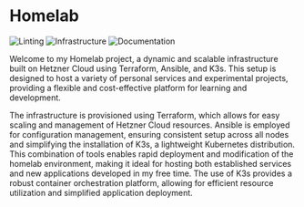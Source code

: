 # Homelab

![Linting](https://github.com/iamkhattar/homelab/actions/workflows/linting.yml/badge.svg)
![Infrastructure](https://github.com/iamkhattar/homelab/actions/workflows/infrastructure.yml/badge.svg)
![Documentation](https://github.com/iamkhattar/homelab/actions/workflows/documentation.yml/badge.svg)

Welcome to my Homelab project, a dynamic and scalable infrastructure built on Hetzner Cloud using Terraform, Ansible,
and K3s. This setup is designed to host a variety of personal services and experimental projects, providing a flexible
and cost-effective platform for learning and development.

The infrastructure is provisioned using Terraform, which allows for easy scaling and management of Hetzner Cloud resources.
Ansible is employed for configuration management, ensuring consistent setup across all nodes and simplifying the installation
of K3s, a lightweight Kubernetes distribution. This combination of tools enables rapid deployment and modification of the
homelab environment, making it ideal for hosting both established services and new applications developed in my free time.
The use of K3s provides a robust container orchestration platform, allowing for efficient resource utilization and simplified
application deployment.
